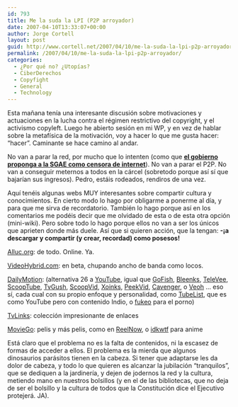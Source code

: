 ```yaml
---
id: 793
title: Me la suda la LPI (P2P arroyador)
date: 2007-04-10T13:33:07+00:00
author: Jorge Cortell
layout: post
guid: http://www.cortell.net/2007/04/10/me-la-suda-la-lpi-p2p-arroyador/
permalink: /2007/04/10/me-la-suda-la-lpi-p2p-arroyador/
categories:
  - ¿Por qué no? ¿Utopías?
  - CiberDerechos
  - Copyfight
  - General
  - Technology
---
```

Esta mañana tení­a una interesante discusión sobre motivaciones y actuaciones en la lucha contra el régimen restrictivo del copyright, y el activismo copyleft. Luego he abierto sesión en mi WP, y en vez de hablar sobre la metafí­sica de la motivación, voy a hacer lo que me gusta hacer: &#8220;hacer&#8221;. Caminante se hace camino al andar.

No van a parar la red, por mucho que lo intenten (como que <a target="_blank" title="noticia AI" href="http://www.internautas.org/html/4204.html"><strong>el gobierno proponga a la SGAE como censora de internet</strong></a>). No van a parar el P2P. No van a conseguir meternos a todos en la cárcel (sobretodo porque así­ sí­ que bajarí­an sus ingresos). Pedro, estáis rodeados, rendiros de una vez.

Aquí­ tenéis algunas webs MUY interesantes sobre compartir cultura y conocimientos. En cierto modo lo hago por obligarme a ponerme al dí­a, y para que me sirva de recordatorio. También lo hago porque así­ en los comentarios me podéis decir que me olvidado de esta o de esta otra opción (mini-wiki). Pero sobre todo lo hago porque ellos no van a ser los únicos que aprieten donde más duele. Así­ que si quieren acción, que la tengan: **-¡a descargar y compartir (y crear, recordad) como posesos!**

<a target="_blank" title="Alluc" href="http://www.alluc.org">Alluc.org</a>: de todo. Online. Ya.

<a target="_blank" title="videohybrid" href="http://videohybrid.com/">VideoHybrid.com</a>: en beta, chupando ancho de banda como locos.

<a target="_blank" title="dailymotion" href="http://www.dailymotion.com">DailyMotion</a>: (alternativa 26 a <a target="_blank" title="youtube" href="http://www.youtube.com/">YouTube</a>, igual que <a target="_blank" title="gofish" href="http://www.gofish.com/">GoFish</a>, <a target="_blank" title="bleenks.com/" href="http://bleenks.com/">Bleenks</a>, <a target="_blank" title="http://www.televee.com/" href="http://www.televee.com/">TeleVee</a>, <a target="_blank" title="http://scooptube.com/" href="http://scooptube.com/">ScoopTube</a>, <a target="_blank" title="http://tvgush.com/" href="http://tvgush.com/">TvGush</a>, <a target="_blank" title="http://scoopvid.com/" href="http://scoopvid.com/">ScoopVid</a>, <a target="_blank" title="http://xoinks.com/mov/index.php?" href="http://xoinks.com/mov/index.php?">Xoinks</a>, <a target="_blank" title="http://www.peekvid.com/" href="http://www.peekvid.com/">PeekVid</a>, <a target="_blank" title="Cavenger" href="http://www.cavenger.com/">Cavenger</a>, o <a target="_blank" title="http://www.veoh.com" href="http://www.veoh.com">Veoh</a> &#8230; eso sí­, cada cual con su propio enfoque y personalidad, como <a target="_blank" title="tubelist" href="http://www.tubelist.com/">TubeList</a>, que es como YouTube pero con contenido Indio, o <a target="_blank" title="http://www.fukeo.com/" href="http://www.fukeo.com/">fukeo</a> para el porno)

<a target="_blank" title="http://tv-links.co.uk/" href="http://tv-links.co.uk/">TvLinks</a>: colección impresionante de enlaces

<a target="_blank" title="moviego" href="http://moviego.blogspot.com/">MovieGo</a>: pelis y más pelis, como en <a target="_blank" title="ReelNow" href="http://www.reelnow.com/">ReelNow</a>, o <a target="_blank" title="http://www.idkwtf.com/anime/" href="http://www.idkwtf.com/anime/">idkwtf</a> para anime

Está claro que el problema no es la falta de contenidos, ni la escasez de formas de acceder a ellos. El problema es la mierda que algunos dinosaurios parásitos tienen en la cabeza. Si tener que adaptarse les da dolor de cabeza, y todo lo que quieren es alcanzar la jubilación &#8220;tranquilos&#8221;, que se dediquen a la jardinerí­a, y dejen de jodernos la red y la cultura, metiendo mano en nuestros bolsillos (y en el de las bibliotecas, que no deja de ser el bolsillo y la cultura de todos que la Constitución dice el Ejecutivo protejerá. JA).
